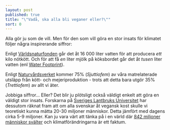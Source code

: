 ```yaml
---
layout: post
published: true
title: "\"Vadå, ska alla bli veganer eller?\""
sort: 0
---
```






Alla gör ju som de vill. Men för den som vill göra en stor insats för klimatet följer några inspirerande siffror: 

Enligt [Världsnaturfonden](http://www.wwf.se/vrt-arbete/klimat/min-vardag/artikelarkiv/1517751-min-vardag-glm-snabba-duschar-spara-vatten-p-riktigt) går det åt 16 000 liter vatten för att producera _ett_ kilo nötkött. Och för att få _en_ liter mjölk på köksbordet går det åt _tusen_ liter vatten (enl [Water Footprint](http://waterfootprint.org/media/downloads/Hoekstra-2008-WaterfootprintFood.pdf)).

Enligt [Naturvårdsverket](http://www.naturvardsverket.se/Documents/publikationer6400/978-91-620-6456-3.pdf "Hållbara konsumtionsmönster") kommer 75% (_Sjuttiofem_) av våra matrelaterade utsläpp från kött- och mejeriproduktion - trots att detta bara utgör 35% (_Trettiofem_) av allt vi äter.

Jobbiga siffror... Eller? Det blir ju plötsligt också väldigt enkelt att göra en väldigt stor insats. Forskarna på [Sveriges Lantbruks Universitet](http://www.slu.se/Global/externwebben/nl-fak/vaxtproduktionsekologi/Ekhaga%20Dok/Poster_5_Din_matyta.pdf) har dessutom räknat fram att om alla svenskar åt vegansk kost skulle vi teoretiskt kunna mätta 20-30 miljoner människor. Detta jämfört med dagens cirka 5-9 miljoner. Kan ju vara värt att tänka på i en värld där [842 miljoner människor svälter](http://sv.wfp.org/hunger/frågor-om-hunger) och klimatförändringarna är ett faktum.
